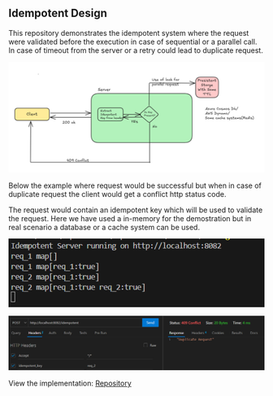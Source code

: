 ## Idempotent Design

This repository demonstrates the idempotent system where the request were validated before the execution in case of sequential or a parallel call. In case of timeout from the server or a retry could lead to duplicate request. 


![Idempotent](../../assets/idemptent_design.png)

Below the example where request would be successful but when in case of duplicate request the client would get a conflict http status code.

The request would contain an idempotent key which will be used to validate the request.
Here we have used a in-memory for the demostration but in real scenario a database or a cache system can be used.

![Example1](../../assets/idempotent.png)

![Example2](../../assets/idemptent_req.png)

View the implementation: [Repository](../../code/idempotent/idempotent.go)